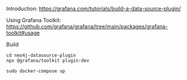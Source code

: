 Introduction: https://grafana.com/tutorials/build-a-data-source-plugin/

Using Grafana Toolkit: https://github.com/grafana/grafana/tree/main/packages/grafana-toolkit#usage


Build
```
cd neo4j-datasource-plugin
npx @grafana/toolkit plugin:dev 
```

```
sudo docker-compose up
```